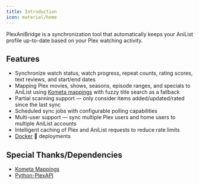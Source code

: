 ```yaml
---
title: Introduction
icon: material/home
---
```


PlexAniBridge is a synchronization tool that automatically keeps your AniList profile up-to-date based on your Plex watching activity.

## Features

- Synchronize watch status, watch progress, repeat counts, rating scores, text reviews, and start/end dates
- Mapping Plex movies, shows, seasons, episode ranges, and specials to AniList using [Kometa mappings](https://github.com/Kometa-Team/Anime-IDs) with fuzzy title search as a fallback
- Partial scanning support — only consider items added/updated/rated since the last sync
- Scheduled sync jobs with configurable polling capabilities
- Multi-user support — sync multiple Plex users and home users to multiple AniList accounts
- Intelligent caching of Plex and AniList requests to reduce rate limits
- [Docker](./quick-start/docker.md) 🐳 deployments

## Special Thanks/Dependencies

- [Kometa Mappings](https://github.com/Kometa-Team/Anime-IDs)
- [Python-PlexAPI](https://github.com/pkkid/python-plexapi)
